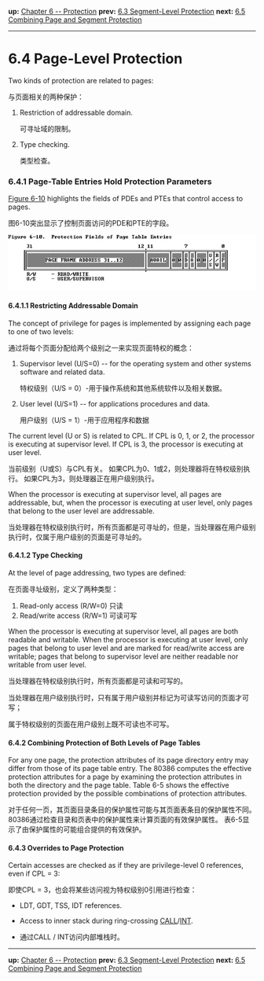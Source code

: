 **up:** [Chapter 6 -- Protection](https://pdos.csail.mit.edu/6.828/2017/readings/i386/c06.htm)
**prev:** [6.3 Segment-Level Protection](https://pdos.csail.mit.edu/6.828/2017/readings/i386/s06_03.htm)
**next:** [6.5 Combining Page and Segment Protection](https://pdos.csail.mit.edu/6.828/2017/readings/i386/s06_05.htm)

------

# 6.4 Page-Level Protection

Two kinds of protection are related to pages:

与页面相关的两种保护：

1. Restriction of addressable domain.

   可寻址域的限制。

2. Type checking.

   类型检查。

### 6.4.1 Page-Table Entries Hold Protection Parameters

[Figure 6-10](https://pdos.csail.mit.edu/6.828/2017/readings/i386/s06_04.htm#fig6-10) highlights the fields of PDEs and PTEs that control access to pages.

图6-10突出显示了控制页面访问的PDE和PTE的字段。

![img](fig6-10.gif)

#### 6.4.1.1 Restricting Addressable Domain

The concept of privilege for pages is implemented by assigning each page to one of two levels:

通过将每个页面分配给两个级别之一来实现页面特权的概念：

1. Supervisor level (U/S=0) -- for the operating system and other systems software and related data.

   特权级别（U/S = 0）-用于操作系统和其他系统软件以及相关数据。

2. User level (U/S=1) -- for applications procedures and data.

   用户级别（U/S = 1）-用于应用程序和数据

The current level (U or S) is related to CPL. If CPL is 0, 1, or 2, the processor is executing at supervisor level. If CPL is 3, the processor is executing at user level.

当前级别（U或S）与CPL有关。 如果CPL为0、1或2，则处理器将在特权级别执行。 如果CPL为3，则处理器正在用户级别执行。

When the processor is executing at supervisor level, all pages are addressable, but, when the processor is executing at user level, only pages that belong to the user level are addressable.

当处理器在特权级别执行时，所有页面都是可寻址的，但是，当处理器在用户级别执行时，仅属于用户级别的页面是可寻址的。

#### 6.4.1.2 Type Checking

At the level of page addressing, two types are defined:

在页面寻址级别，定义了两种类型：

1. Read-only access (R/W=0)	只读
2. Read/write access (R/W=1)  可读可写

When the processor is executing at supervisor level, all pages are both readable and writable. When the processor is executing at user level, only pages that belong to user level and are marked for read/write access are writable; pages that belong to supervisor level are neither readable nor writable from user level.

当处理器在特权级别执行时，所有页面都是可读和可写的。 

当处理器在用户级别执行时，只有属于用户级别并标记为可读写访问的页面才可写； 

属于特权级别的页面在用户级别上既不可读也不可写。

#### 6.4.2 Combining Protection of Both Levels of Page Tables

For any one page, the protection attributes of its page directory entry may differ from those of its page table entry. The 80386 computes the effective protection attributes for a page by examining the protection attributes in both the directory and the page table. Table 6-5 shows the effective protection provided by the possible combinations of protection attributes.

对于任何一页，其页面目录条目的保护属性可能与其页面表条目的保护属性不同。 80386通过检查目录和页表中的保护属性来计算页面的有效保护属性。 表6-5显示了由保护属性的可能组合提供的有效保护。

#### 6.4.3 Overrides to Page Protection

Certain accesses are checked as if they are privilege-level 0 references, even if CPL = 3:

即使CPL = 3，也会将某些访问视为特权级别0引用进行检查：

- LDT, GDT, TSS, IDT references.

- Access to inner stack during ring-crossing [CALL](https://pdos.csail.mit.edu/6.828/2017/readings/i386/CALL.htm)/[INT](https://pdos.csail.mit.edu/6.828/2017/readings/i386/INT.htm).

- 通过CALL / INT访问内部堆栈时。

------

**up:** [Chapter 6 -- Protection](https://pdos.csail.mit.edu/6.828/2017/readings/i386/c06.htm)
**prev:** [6.3 Segment-Level Protection](https://pdos.csail.mit.edu/6.828/2017/readings/i386/s06_03.htm)
**next:** [6.5 Combining Page and Segment Protection](https://pdos.csail.mit.edu/6.828/2017/readings/i386/s06_05.htm)